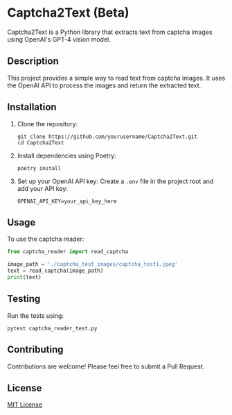 # Captcha2Text (Beta)

Captcha2Text is a Python library that extracts text from captcha images using OpenAI's GPT-4 vision model.

## Description

This project provides a simple way to read text from captcha images. It uses the OpenAI API to process the images and return the extracted text.

## Installation

1. Clone the repository:
   ```
   git clone https://github.com/yourusername/Captcha2Text.git
   cd Captcha2Text
   ```

2. Install dependencies using Poetry:
   ```
   poetry install
   ```

3. Set up your OpenAI API key:
   Create a `.env` file in the project root and add your API key:
   ```
   OPENAI_API_KEY=your_api_key_here
   ```

## Usage

To use the captcha reader:

```python
from captcha_reader import read_captcha

image_path = './captcha_test_images/captcha_test1.jpeg'
text = read_captcha(image_path)
print(text)
```

## Testing

Run the tests using:
```
pytest captcha_reader_test.py
```


## Contributing

Contributions are welcome! Please feel free to submit a Pull Request.

## License

[MIT License](LICENSE)